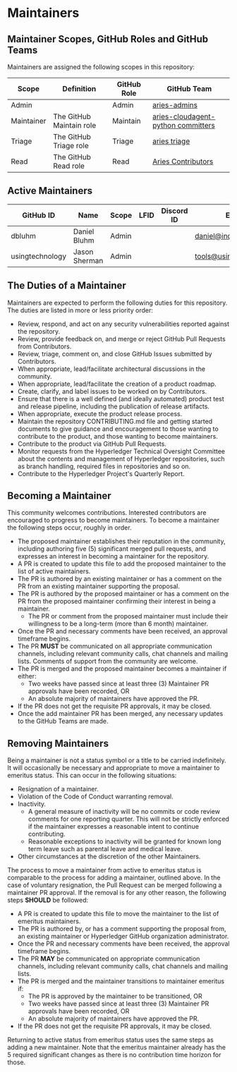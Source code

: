 # Maintainers

## Maintainer Scopes, GitHub Roles and GitHub Teams

Maintainers are assigned the following scopes in this repository:

| Scope      | Definition               | GitHub Role | GitHub Team                          |
| ---------- | ------------------------ | ----------- | ------------------------------------ |
| Admin      |                          | Admin       | [aries-admins]                       |
| Maintainer | The GitHub Maintain role | Maintain    | [aries-cloudagent-python committers] |
| Triage     | The GitHub Triage role   | Triage      | [aries triage]                       |
| Read       | The GitHub Read role     | Read        | [Aries Contributors]                 |

[aries-admins]: https://github.com/orgs/hyperledger/teams/aries-admins
[aries-cloudagent-python committers]: https://github.com/orgs/hyperledger/teams/aries-cloudagent-python-committers
[aries triage]: https://github.com/orgs/hyperledger/teams/aries-triage
[Aries Contributors]: https://github.com/orgs/hyperledger/teams/aries-contributors

## Active Maintainers

<!-- Please keep this sorted alphabetically by github -->

| GitHub ID       | Name          | Scope | LFID | Discord ID | Email                  | Company Affiliation |
| --------------- | ------------- | ----- | ---- | ---------- | ---------------------- | ------------------- |
| dbluhm          | Daniel Bluhm  | Admin |      |            | daniel@indicio.tech    | Indicio PBC         |
| usingtechnology | Jason Sherman | Admin |      |            | tools@usingtechnolo.gy | BC Gov              |


## The Duties of a Maintainer

Maintainers are expected to perform the following duties for this repository. The duties are listed in more or less priority order:

- Review, respond, and act on any security vulnerabilities reported against the repository.
- Review, provide feedback on, and merge or reject GitHub Pull Requests from
  Contributors.
- Review, triage, comment on, and close GitHub Issues
  submitted by Contributors.
- When appropriate, lead/facilitate architectural discussions in the community.
- When appropriate, lead/facilitate the creation of a product roadmap.
- Create, clarify, and label issues to be worked on by Contributors.
- Ensure that there is a well defined (and ideally automated) product test and
  release pipeline, including the publication of release artifacts.
- When appropriate, execute the product release process.
- Maintain the repository CONTRIBUTING.md file and getting started documents to
  give guidance and encouragement to those wanting to contribute to the product, and those wanting to become maintainers.
- Contribute to the product via GitHub Pull Requests.
- Monitor requests from the Hyperledger Technical Oversight Committee about the
contents and management of Hyperledger repositories, such as branch handling,
required files in repositories and so on.
- Contribute to the Hyperledger Project's Quarterly Report.

## Becoming a Maintainer

This community welcomes contributions. Interested contributors are encouraged to
progress to become maintainers. To become a maintainer the following steps
occur, roughly in order.

- The proposed maintainer establishes their reputation in the community,
  including authoring five (5) significant merged pull requests, and expresses
  an interest in becoming a maintainer for the repository.
- A PR is created to update this file to add the proposed maintainer to the list of active maintainers.
- The PR is authored by an existing maintainer or has a comment on the PR from an existing maintainer supporting the proposal.
- The PR is authored by the proposed maintainer or has a comment on the PR from the proposed maintainer confirming their interest in being a maintainer.
  - The PR or comment from the proposed maintainer must include their
    willingness to be a long-term (more than 6 month) maintainer.
- Once the PR and necessary comments have been received, an approval timeframe begins.
- The PR **MUST** be communicated on all appropriate communication channels, including relevant community calls, chat channels and mailing lists. Comments of support from the community are welcome.
- The PR is merged and the proposed maintainer becomes a maintainer if either:
  - Two weeks have passed since at least three (3) Maintainer PR approvals have been recorded, OR
  - An absolute majority of maintainers have approved the PR.
- If the PR does not get the requisite PR approvals, it may be closed.
- Once the add maintainer PR has been merged, any necessary updates to the GitHub Teams are made.

## Removing Maintainers

Being a maintainer is not a status symbol or a title to be carried
indefinitely. It will occasionally be necessary and appropriate to move a
maintainer to emeritus status. This can occur in the following situations:

- Resignation of a maintainer.
- Violation of the Code of Conduct warranting removal.
- Inactivity.
  - A general measure of inactivity will be no commits or code review comments
    for one reporting quarter. This will not be strictly enforced if
    the maintainer expresses a reasonable intent to continue contributing.
  - Reasonable exceptions to inactivity will be granted for known long term
    leave such as parental leave and medical leave.
- Other circumstances at the discretion of the other Maintainers.

The process to move a maintainer from active to emeritus status is comparable to the process for adding a maintainer, outlined above. In the case of voluntary
resignation, the Pull Request can be merged following a maintainer PR approval. If the removal is for any other reason, the following steps **SHOULD** be followed:

- A PR is created to update this file to move the maintainer to the list of emeritus maintainers.
- The PR is authored by, or has a comment supporting the proposal from, an existing maintainer or Hyperledger GitHub organization administrator.
- Once the PR and necessary comments have been received, the approval timeframe begins.
- The PR **MAY** be communicated on appropriate communication channels, including relevant community calls, chat channels and mailing lists.
- The PR is merged and the maintainer transitions to maintainer emeritus if:
  - The PR is approved by the maintainer to be transitioned, OR
  - Two weeks have passed since at least three (3) Maintainer PR approvals have been recorded, OR
  - An absolute majority of maintainers have approved the PR.
- If the PR does not get the requisite PR approvals, it may be closed.

Returning to active status from emeritus status uses the same steps as adding a
new maintainer. Note that the emeritus maintainer already has the 5 required
significant changes as there is no contribution time horizon for those.